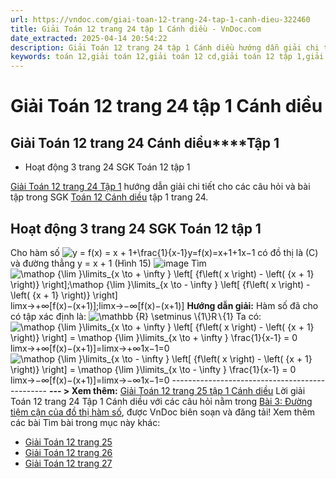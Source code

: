 ```yaml
---
url: https://vndoc.com/giai-toan-12-trang-24-tap-1-canh-dieu-322460
title: Giải Toán 12 trang 24 tập 1 Cánh diều - VnDoc.com
date_extracted: 2025-04-14 20:54:22
description: Giải Toán 12 trang 24 tập 1 Cánh diều hướng dẫn giải chi tiết các câu hỏi và bài tập trong SGK Toán 12 Cánh diều tập 1.
keywords: toán 12,giải toán 12,giải toán 12 cd,giải toán 12 tập 1,giải toán 12 Cánh diều,toán 12 Cánh diều tập 1,toán 12 Cánh diều,Toán 12 Cánh diều Bài 3,giải Toán 12 Cánh diều Bài 3,toán 12 cd bài 3,Toán 12 Cánh diều bài 3 Đường tiệm cận của đồ thị hàm số,Đường tiệm cận của đồ thị hàm số,giải toán 12 trang 22,giải toán 12 trang 23,giải toán 12 trang 24,giải toán 12 trang 25,giải toán 12 trang 26,giải toán 12 trang 27,toán 12 trang 24,Toán 12 cánh diều trang 24,giải Toán 12 cánh diều trang 24
---
```


# Giải Toán 12 trang 24 tập 1 Cánh diều
## **Giải Toán 12 trang 24 Cánh diều****Tập 1**
  * Hoạt động 3 trang 24 SGK Toán 12 tập 1

[Giải Toán 12 trang 24 Tập 1](<https://vndoc.com/giai-toan-12-trang-24-tap-1-canh-dieu-322460>) hướng dẫn giải chi tiết cho các câu hỏi và bài tập trong SGK [Toán 12 Cánh diều](<https://vndoc.com/toan-12-canh-dieu>) tập 1 trang 24.
## Hoạt động 3 trang 24 SGK Toán 12 tập 1
Cho hàm số ![y = f\(x\) = x + 1+\\frac{1}{x-1}](https://i.vdoc.vn/data/image/blank.png)y=f\(x\)=x+1+1x−1 có đồ thị là \(C\) và đường thẳng y = x + 1 \(Hình 15\)
![image](https://i.vdoc.vn/data/image/2024/06/18/638543278371682849.png)
Tìm ![\\mathop {\\lim }\\limits_{x \\to + \\infty } \\left\[ {f\\left\( x \\right\) - \\left\( {x + 1} \\right\)} \\right\];\\mathop {\\lim }\\limits_{x \\to - \\infty } \\left\[ {f\\left\( x \\right\) - \\left\( {x + 1} \\right\)} \\right\]](https://i.vdoc.vn/data/image/blank.png)limx→+∞⁡\[f\(x\)−\(x+1\)\];limx→−∞⁡\[f\(x\)−\(x+1\)\]
**Hướng dẫn giải:**
Hàm số đã cho có tập xác định là: ![\\mathbb {R} \\setminus  \\{1\\}](https://i.vdoc.vn/data/image/blank.png)R∖\{1\}
Ta có: ![\\mathop {\\lim }\\limits_{x \\to + \\infty } \\left\[ {f\\left\( x \\right\) - \\left\( {x + 1} \\right\)} \\right\] = \\mathop {\\lim }\\limits_{x \\to + \\infty }  \\frac{1}{x-1} = 0](https://i.vdoc.vn/data/image/blank.png)limx→+∞⁡\[f\(x\)−\(x+1\)\]=limx→+∞⁡1x−1=0
![\\mathop {\\lim }\\limits_{x \\to - \\infty } \\left\[ {f\\left\( x \\right\) - \\left\( {x + 1} \\right\)} \\right\] = \\mathop {\\lim }\\limits_{x \\to - \\infty }  \\frac{1}{x-1} = 0](https://i.vdoc.vn/data/image/blank.png)limx→−∞⁡\[f\(x\)−\(x+1\)\]=limx→−∞⁡1x−1=0
\-----------------------------------------------
**\--- > Xem thêm:** [Giải Toán 12 trang 25 tập 1 Cánh diều](<https://vndoc.com/giai-toan-12-trang-25-tap-1-canh-dieu-322462>)
Lời giải Toán 12 trang 24 Tập 1 Cánh diều với các câu hỏi nằm trong [Bài 3: Đường tiệm cận của đồ thị hàm số](<https://vndoc.com/toan-12-canh-dieu-bai-3-duong-tiem-can-cua-do-thi-ham-so-320563>), được VnDoc biên soạn và đăng tải\!
Xem thêm các bài Tìm bài trong mục này khác:
  * [Giải Toán 12 trang 25](</giai-toan-12-trang-25-tap-1-canh-dieu-322462>)
  * [Giải Toán 12 trang 26](</giai-toan-12-trang-26-tap-1-canh-dieu-322463>)
  * [Giải Toán 12 trang 27](</giai-toan-12-trang-27-tap-1-canh-dieu-322465>)

